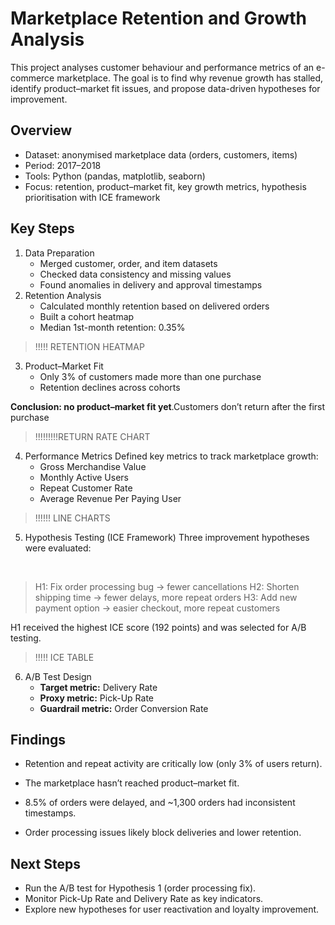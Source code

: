 # Marketplace Retention and Growth Analysis

This project analyses customer behaviour and performance metrics of an e-commerce marketplace.
The goal is to find why revenue growth has stalled, identify product–market fit issues, and propose data-driven hypotheses for improvement.

## Overview

* Dataset: anonymised marketplace data (orders, customers, items)
* Period: 2017–2018
* Tools: Python (pandas, matplotlib, seaborn)
* Focus: retention, product–market fit, key growth metrics, hypothesis prioritisation with ICE framework

## Key Steps

1. Data Preparation
    - Merged customer, order, and item datasets
    - Checked data consistency and missing values
    - Found anomalies in delivery and approval timestamps
2. Retention Analysis
     - Calculated monthly retention based on delivered orders
     - Built a cohort heatmap
     - Median 1st-month retention: 0.35%
> !!!!! RETENTION HEATMAP

3. Product–Market Fit
    - Only 3% of customers made more than one purchase
    - Retention declines across cohorts

**Conclusion: no product–market fit yet**.Customers don’t return after the first purchase
> !!!!!!!!!RETURN RATE CHART

4. Performance Metrics
Defined key metrics to track marketplace growth:
    - Gross Merchandise Value
    - Monthly Active Users
    - Repeat Customer Rate
    - Average Revenue Per Paying User

> !!!!!! LINE CHARTS

5. Hypothesis Testing (ICE Framework)
Three improvement hypotheses were evaluated:
<br>

> H1: Fix order processing bug → fewer cancellations
> H2: Shorten shipping time → fewer delays, more repeat orders
> H3: Add new payment option → easier checkout, more repeat customers

H1 received the highest ICE score (192 points) and was selected for A/B testing.
> !!!!! ICE TABLE

6. A/B Test Design
    - **Target metric:** Delivery Rate
    - **Proxy metric:** Pick-Up Rate
    - **Guardrail metric:** Order Conversion Rate

## Findings

* Retention and repeat activity are critically low (only 3% of users return).

* The marketplace hasn’t reached product–market fit.

* 8.5% of orders were delayed, and ~1,300 orders had inconsistent timestamps.

* Order processing issues likely block deliveries and lower retention.

## Next Steps
* Run the A/B test for Hypothesis 1 (order processing fix).
* Monitor Pick-Up Rate and Delivery Rate as key indicators.
* Explore new hypotheses for user reactivation and loyalty improvement.
